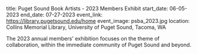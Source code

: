 title: Puget Sound Book Artists - 2023 Members Exhibit
start_date: 06-05-2023
end_date: 07-27-2023
event_link: https://library.pugetsound.edu/home
event_image: psba_2023.jpg 
location: Collins Memorial Library, University of Puget Sound, Tacoma, WA

The 2023 annual members' exhibition focuses on the theme of collaboration, within the immediate community of Puget Sound and beyond. 
